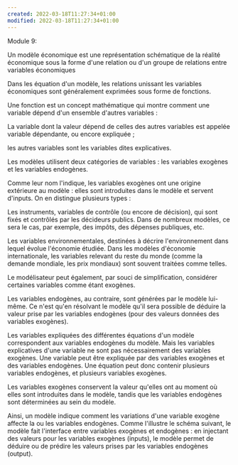 ```yaml
---
created: 2022-03-18T11:27:34+01:00
modified: 2022-03-18T11:27:34+01:00
---
```


Module 9:

Un modèle économique est une représentation schématique de la réalité économique sous la forme d'une relation ou d'un groupe de relations entre variables économiques

Dans les équation d'un modèle, les relations unissant les variables économiques sont généralement exprimées sous forme de fonctions.

Une fonction est un concept mathématique qui montre comment une variable dépend d'un ensemble d'autres variables :

La variable dont la valeur dépend de celles des autres variables est appelée variable dépendante, ou encore expliquée ;

les autres variables sont les variables dites explicatives.

Les modèles utilisent deux catégories de variables : les variables exogènes et les variables endogènes.

Comme leur nom l'indique, les variables exogènes ont une origine extérieure au modèle : elles sont introduites dans le modèle et servent d'inputs. On en distingue plusieurs types :

Les instruments, variables de contrôle (ou encore de décision), qui sont fixés et contrôlés par les décideurs publics. Dans de nombreux modèles, ce sera le cas, par exemple, des impôts, des dépenses publiques, etc.

Les variables environnementales, destinées à décrire l'environnement dans lequel évolue l'économie étudiée. Dans les modèles d'économie internationale, les variables relevant du reste du monde (comme la demande mondiale, les prix mondiaux) sont souvent traitées comme telles.

Le modélisateur peut également, par souci de simplification, considérer certaines variables comme étant exogènes.

Les variables endogènes, au contraire, sont générées par le modèle lui-même. Ce n'est qu'en résolvant le modèle qu'il sera possible de déduire la valeur prise par les variables endogènes (pour des valeurs données des variables exogènes).

Les variables expliquées des différentes équations d'un modèle correspondent aux variables endogènes du modèle. Mais les variables explicatives d'une variable ne sont pas nécessairement des variables exogènes. Une variable peut être expliquée par des variables exogènes et des variables endogènes. Une équation peut donc contenir plusieurs variables endogènes, et plusieurs variables exogènes.

Les variables exogènes conservent la valeur qu'elles ont au moment où elles sont introduites dans le modèle, tandis que les variables endogènes sont déterminées au sein du modèle.

Ainsi, un modèle indique comment les variations d'une variable exogène affecte la ou les variables endogènes. Comme l'illustre le schéma suivant, le modèle fait l'interface entre variables exogènes et endogènes : en injectant des valeurs pour les variables exogènes (inputs), le modèle permet de déduire ou de prédire les valeurs prises par les variables endogènes (output).
